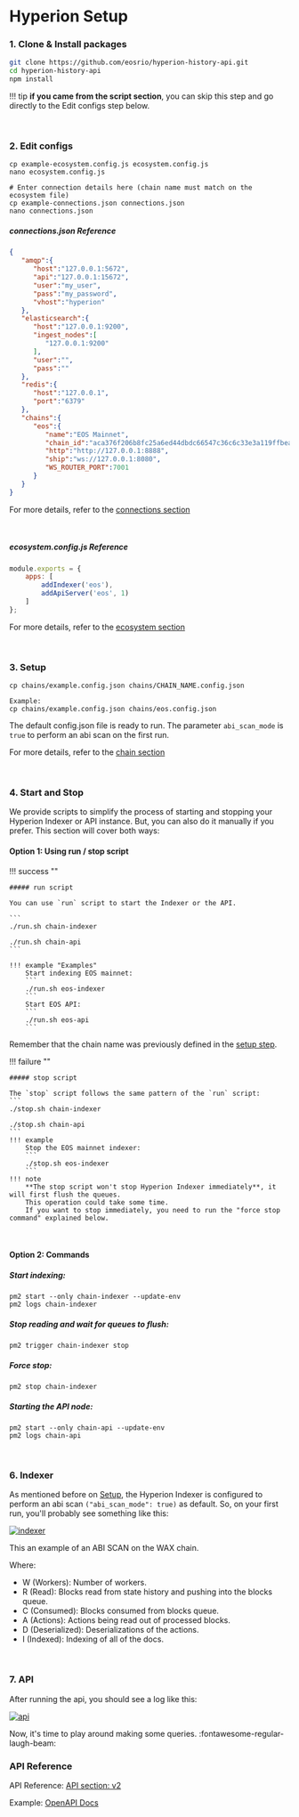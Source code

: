 # Hyperion Setup

### 1. Clone & Install packages
```bash
git clone https://github.com/eosrio/hyperion-history-api.git
cd hyperion-history-api
npm install
```

!!! tip
    **if you came from the script section**, you can skip this step and go directly to the Edit configs step below.

<br>

### 2. Edit configs
```
cp example-ecosystem.config.js ecosystem.config.js
nano ecosystem.config.js

# Enter connection details here (chain name must match on the ecosystem file)
cp example-connections.json connections.json
nano connections.json
```

##### connections.json Reference
```json
{
   "amqp":{
      "host":"127.0.0.1:5672",
      "api":"127.0.0.1:15672",
      "user":"my_user",
      "pass":"my_password",
      "vhost":"hyperion"
   },
   "elasticsearch":{
      "host":"127.0.0.1:9200",
      "ingest_nodes":[
         "127.0.0.1:9200"
      ],
      "user":"",
      "pass":""
   },
   "redis":{
      "host":"127.0.0.1",
      "port":"6379"
   },
   "chains":{
      "eos":{
         "name":"EOS Mainnet",
         "chain_id":"aca376f206b8fc25a6ed44dbdc66547c36c6c33e3a119ffbeaef943642f0e906",
         "http":"http://127.0.0.1:8888",
         "ship":"ws://127.0.0.1:8080",
         "WS_ROUTER_PORT":7001
      }
   }
}
```
For more details, refer to the [connections section](connections.md)

<br>

##### ecosystem.config.js Reference
```javascript
module.exports = {
    apps: [
        addIndexer('eos'),
        addApiServer('eos', 1)
    ]
};
```
For more details, refer to the [ecosystem section](ecosystem.md)

<br>

### 3. Setup

```
cp chains/example.config.json chains/CHAIN_NAME.config.json

Example:
cp chains/example.config.json chains/eos.config.json
``` 
The default config.json file is ready to run. The parameter `abi_scan_mode` is `true` to perform an abi scan on the first run.

For more details, refer to the [chain section](chain.md)

<br>

### 4. Start and Stop

We provide scripts to simplify the process of starting and stopping your Hyperion Indexer or API instance.
But, you can also do it manually if you prefer. This section will cover both ways:

#### Option 1: Using run / stop script

!!! success ""
    
    ##### run script
    
    You can use `run` script to start the Indexer or the API.
    
    ```
    ./run.sh chain-indexer
    
    ./run.sh chain-api
    ```
    
    !!! example "Examples"
        Start indexing EOS mainnet: 
        ```
        ./run.sh eos-indexer
        ```
        Start EOS API: 
        ```
        ./run.sh eos-api
        ```

Remember that the chain name was previously defined in the [setup step](#3-setup).

!!! failure ""

    ##### stop script
    
    The `stop` script follows the same pattern of the `run` script:
    ```
    ./stop.sh chain-indexer
    
    ./stop.sh chain-api
    ```
    !!! example
        Stop the EOS mainnet indexer: 
        ```
        ./stop.sh eos-indexer
        ```
    !!! note  
        **The stop script won't stop Hyperion Indexer immediately**, it will first flush the queues.
        This operation could take some time.
        If you want to stop immediately, you need to run the "force stop command" explained below.



<br>

#### Option 2: Commands

##### Start indexing:
```
pm2 start --only chain-indexer --update-env
pm2 logs chain-indexer
```

##### Stop reading and wait for queues to flush:
```
pm2 trigger chain-indexer stop
```

##### Force stop:
```
pm2 stop chain-indexer
```

##### Starting the API node:
```
pm2 start --only chain-api --update-env
pm2 logs chain-api
```

<br>

### 6. Indexer
As mentioned before on [Setup](#3-setup), the Hyperion Indexer is configured to perform an abi scan `("abi_scan_mode": true)` as default.
So, on your first run, you'll probably see something like this:

 [![indexer](img/indexer.png)](img/indexer.png)
 
This an example of an ABI SCAN on the WAX chain.

Where: 
    
  - W (Workers): Number of workers.
  - R (Read): Blocks read from state history and pushing into the blocks queue.
  - C (Consumed): Blocks consumed from blocks queue.
  - A (Actions): Actions being read out of processed blocks.
  - D (Deserialized): Deserializations of the actions.
  - I (Indexed): Indexing of all of the docs.

<br>

### 7. API
After running the api, you should see a log like this:

 [![api](img/api.png)](img/api.png)

Now, it's time to play around making some queries. :fontawesome-regular-laugh-beam:

### API Reference

API Reference: [API section: v2](v2.md)

Example: [OpenAPI Docs](https://eos.hyperion.eosrio.io/v2/docs)

<br>
